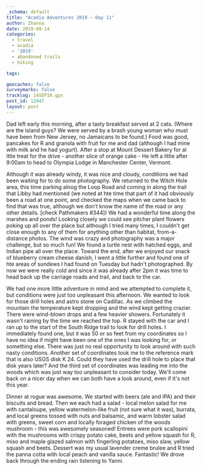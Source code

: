 ```yaml
---
_schema: default
title: "Acadia Adventures 2019 – Day 11"
author: Zhanna
date: 2019-09-14
categories: 
  - travel
  - acadia
  - '2019'
  - abandoned trails
  - hiking

tags:

geocaches: false
surveymarks: false
tracklog: 14SEP19.gpx
post_id: 11947
layout: post  
---
```


Dad left early this morning, after a tasty breakfast served at 2 cats. (Where are the island guys? We were served by a brash young woman who must have been from New Jersey, no Jamaicans to be found.) Food was good, pancakes for R and granola with fruit for me and dad (although I had mine with milk and he had yogurt). After a stop at Mount Dessert Bakery for al ittle treat for the drive - another slice of orange cake - He left a little after 9:00am to head to Olympia Lodge in Manchester Center, Vermont.

Although it was already windy, it was nice and cloudy, conditions we had been waiting for to do some photography. We returned to the Witch Hole area, this time parking alnog the Loop Road and coming in along the trail that Libby had mentioned (we noted at hte time that part of it had obviously been a road at one point, and checked the maps when we came back to find that was true, although we don't know the name of the road or any other details. [check Pathmakers #344]) We had a wonderful time along the marshes and ponds! Looking closely we could see pitcher plant flowers poking up all over the place but although I tried many times, I couldn't get close enough to any of them for anything other than habitat, from-a-distance photos. The wind was crazy and photography was a major challenge, but so much fun! We found a turtle nest with hatched eggs, and Indian pipe all over the place. Toward the end, after we enjoyed our snack of blueberry cream cheese danish, I went a little further and found one of hte areas of sundews I had found on Tuesday but hadn't photographed. By now we were really cold and since it was already after 2pm it was time to head back up the carriage roads and trail, and back to the car.

We had one more little adventure in mind and we attempted to complete it, but conditions were just too unpleasant this afternoon. We wanted to look for those drill holes and astro stone on Cadillac. As we climbed the mountain the temperature kept dropping and the wind kept getting crazier. There were wind-blown drops and a few heavier showers. Fortunately it wasn't raining by the time we reached the top. R stayed with the car and I ran up to the start of the South Ridge trail to look for drill holes. I immediately found one, but it was 50 or so feet from my coordinates so I have no idea if might have been one of the ones I was looking for, or something else. There was just no real opportunity to look around with such nasty conditions. Another set of coordinates took me to the reference mark that is also USGS disk K 24. Could they have used the drill hole to place that disk years later? And the third set of coordinates was leading me into the woods which was just way too unpleasant to consider today. We'll come back on a nicer day when we can both have a look around, even if it's not this year.

Dinner at rogue was awesome. We started with beers (ale and IPA) and their biscuits and bread. Then we each had a salad - local melon salad for me with cantaloupe, yellow watermelon-like fruit (not sure what it was), burrata, and local greens tossed with nuts and balsamic, and warm lobster salad with greens, sweet corn and locally foraged chicken of the woods mushroom - this was awesomely seasoned! Entrees were pork scallopini with the mushrooms with crispy potato cake, beets and yellow squash for R, miso and maple glazed salmon with fingerling potatoes, miso slaw, yellow squash and beets. Dessert was my usual lavender creme brulee and R tried the panna cotta with local peach and vanilla sauce. Fantastic! We drove back through the ending rain listening to Yanni.  